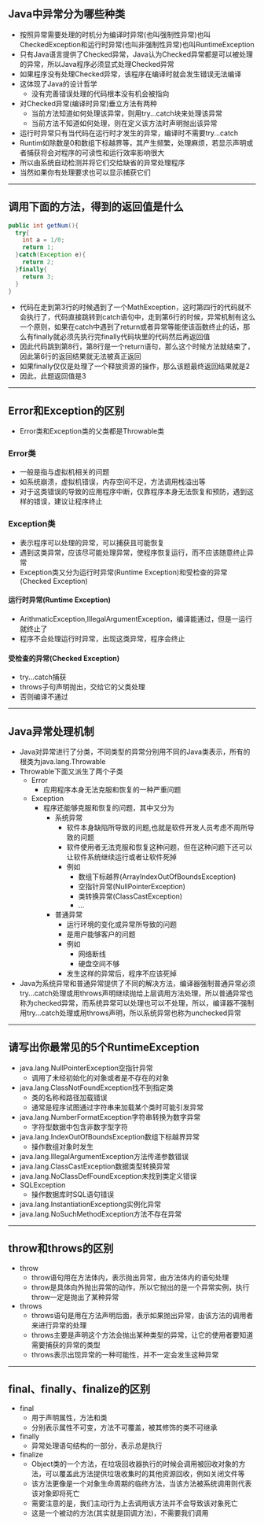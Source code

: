 ## Java中异常分为哪些种类

- 按照异常需要处理的时机分为编译时异常(也叫强制性异常)也叫CheckedException和运行时异常(也叫非强制性异常)也叫RuntimeException
- 只有Java语言提供了Checked异常，Java认为Checked异常都是可以被处理的异常，所以Java程序必须显式处理Checked异常
- 如果程序没有处理Checked异常，该程序在编译时就会发生错误无法编译
- 这体现了Java的设计哲学
  - 没有完善错误处理的代码根本没有机会被指向
- 对Checked异常(编译时异常)垂立方法有两种
  - 当前方法知道如何处理该异常，则用try...catch块来处理该异常
  - 当前方法不知道如何处理，则在定义该方法时声明抛出该异常
- 运行时异常只有当代码在运行时才发生的异常，编译时不需要try...catch
- Runtim如除数是0和数组下标越界等，其产生频繁，处理麻烦，若显示声明或者捕获将会对程序的可读性和运行效率影响很大
- 所以由系统自动检测并将它们交给缺省的异常处理程序
- 当然如果你有处理要求也可以显示捕获它们

---

## 调用下面的方法，得到的返回值是什么

```java
public int getNum(){
  try{
    int a = 1/0;
    return 1;
  }catch(Exception e){
    return 2;
  }finally{
    return 3;
  }
}
```

- 代码在走到第3行的时候遇到了一个MathException，这时第四行的代码就不会执行了，代码直接跳转到catch语句中，走到第6行的时候，异常机制有这么一个原则，如果在catch中遇到了return或者异常等能使该函数终止的话，那么有finally就必须先执行完finally代码块里的代码然后再返回值
- 因此代码跳到第8行，第8行是一个return语句，那么这个时候方法就结束了，因此第6行的返回结果就无法被真正返回
- 如果finally仅仅是处理了一个释放资源的操作，那么该题最终返回结果就是2
- 因此，此题返回值是3

---

## Error和Exception的区别

- Error类和Exception类的父类都是Throwable类

### Error类

- 一般是指与虚拟机相关的问题
- 如系统崩溃，虚拟机错误，内存空间不足，方法调用栈溢出等
- 对于这类错误的导致的应用程序中断，仅靠程序本身无法恢复和预防，遇到这样的错误，建议让程序终止

### Exception类

- 表示程序可以处理的异常，可以捕获且可能恢复
- 遇到这类异常，应该尽可能处理异常，使程序恢复运行，而不应该随意终止异常
- Exception类又分为运行时异常(Runtime Exception)和受检查的异常(Checked Exception)

#### 运行时异常(Runtime Exception)

- ArithmaticException,IllegalArgumentException，编译能通过，但是一运行就终止了
- 程序不会处理运行时异常，出现这类异常，程序会终止

#### 受检查的异常(Checked Exception)

- try...catch捕获
- throws子句声明抛出，交给它的父类处理
- 否则编译不通过

---

## Java异常处理机制

- Java对异常进行了分类，不同类型的异常分别用不同的Java类表示，所有的根类为java.lang.Throwable
- Throwable下面又派生了两个子类
  - Error
    - 应用程序本身无法克服和恢复的一种严重问题
  - Exception
    - 程序还能够克服和恢复的问题，其中又分为
      - 系统异常
        - 软件本身缺陷所导致的问题,也就是软件开发人员考虑不周所导致的问题
        - 软件使用者无法克服和恢复这种问题，但在这种问题下还可以让软件系统继续运行或者让软件死掉
        - 例如
          - 数组下标越界(ArrayIndexOutOfBoundsException)
          - 空指针异常(NullPointerException)
          - 类转换异常(ClassCastException)
          - ...
      - 普通异常
        - 运行环境的变化或异常所导致的问题
        - 是用户能够客户的问题
        - 例如
          - 网络断线
          - 硬盘空间不够
        - 发生这样的异常后，程序不应该死掉
- Java为系统异常和普通异常提供了不同的解决方法，编译器强制普通异常必须try...catch处理或用throws声明继续抛给上层调用方法处理，所以普通异常也称为checked异常，而系统异常可以处理也可以不处理，所以，编译器不强制用try...catch处理或用throws声明，所以系统异常也称为unchecked异常

---

## 请写出你最常见的5个RuntimeException

- java.lang.NullPointerException空指针异常
  - 调用了未经初始化的对象或者是不存在的对象
- java.lang.ClassNotFoundException找不到指定类
  - 类的名称和路径加载错误
  - 通常是程序试图通过字符串来加载某个类时可能引发异常
- java.lang.NumberFormatException字符串转换为数字异常
  - 字符型数据中包含非数字型字符
- java.lang.IndexOutOfBoundsException数组下标越界异常
  - 操作数组对象时发生
- java.lang.IllegalArgumentException方法传递参数错误
- java.lang.ClassCastException数据类型转换异常
- java.lang.NoClassDefFoundException未找到类定义错误
- SQLException
  - 操作数据库时SQL语句错误
- java.lang.InstantiationExceptiong实例化异常
- java.lang.NoSuchMethodException方法不存在异常

---

## throw和throws的区别

- throw
  - throw语句用在方法体内，表示抛出异常，由方法体内的语句处理
  - throw是具体向外抛出异常的动作，所以它抛出的是一个异常实例，执行throw一定是抛出了某种异常
- throws
  - throws语句是用在方法声明后面，表示如果抛出异常，由该方法的调用者来进行异常的处理
  - throws主要是声明这个方法会抛出某种类型的异常，让它的使用者要知道需要捕获的异常的类型
  - throws表示出现异常的一种可能性，并不一定会发生这种异常

---

## final、finally、finalize的区别

- final
  - 用于声明属性，方法和类
  - 分别表示属性不可变，方法不可覆盖，被其修饰的类不可继承
- finally
  - 异常处理语句结构的一部分，表示总是执行
- finalize
  - Object类的一个方法，在垃圾回收器执行的时候会调用被回收对象的方法，可以覆盖此方法提供垃圾收集时的其他资源回收，例如关闭文件等
  - 该方法更像是一个对象生命周期的临终方法，当该方法被系统调用则代表该对象即将死亡
  - 需要注意的是，我们主动行为上去调用该方法并不会导致该对象死亡
  - 这是一个被动的方法(其实就是回调方法)，不需要我们调用